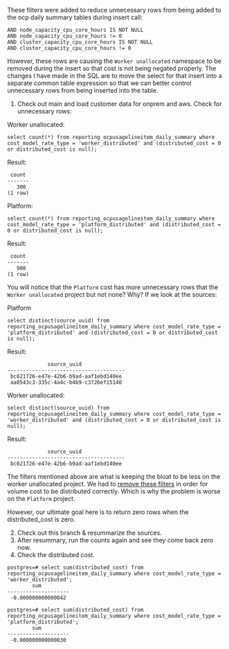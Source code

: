 These filters were added to reduce unnecessary rows from being added to the ocp daily summary tables during insert call:
```
AND node_capacity_cpu_core_hours IS NOT NULL
AND node_capacity_cpu_core_hours != 0
AND cluster_capacity_cpu_core_hours IS NOT NULL
AND cluster_capacity_cpu_core_hours != 0
```

However, these rows are causing the `Worker unallocated` namespace to be removed during the insert so that cost is not being negated properly. The changes I have made in the SQL are to move the select for that insert into a separate common table expression so that we can better control unnecessary rows from being inserted into the table.

1. Check out main and load customer data for onprem and aws. Check for unnecessary rows:

Worker unallocated:
```
select count(*) from reporting_ocpusagelineitem_daily_summary where cost_model_rate_type = 'worker_distributed' and (distributed_cost = 0 or distributed_cost is null);
```

Result:
```
 count
-------
   300
(1 row)
```

Platform:
```
select count(*) from reporting_ocpusagelineitem_daily_summary where cost_model_rate_type = 'platform_distributed' and (distributed_cost = 0 or distributed_cost is null);
```
Result:
```
 count
-------
   900
(1 row)
```

You will notice that the `Platform` cost has more unnecessary rows that the `Worker unallocated` project but not none? Why? If we look at the sources:

Platform
```
select distinct(source_uuid) from reporting_ocpusagelineitem_daily_summary where cost_model_rate_type = 'platform_distributed' and (distributed_cost = 0 or distributed_cost is null);
```
Result:
```
             source_uuid
--------------------------------------
 bc021726-e47e-42b6-b9ad-aaf1ebd140ee
 aa8543c3-335c-4a4c-b4b9-c3726ef15140
```

Worker unallocated:
```
select distinct(source_uuid) from reporting_ocpusagelineitem_daily_summary where cost_model_rate_type = 'worker_distributed' and (distributed_cost = 0 or distributed_cost is null);
```
Result:
```
             source_uuid
--------------------------------------
 bc021726-e47e-42b6-b9ad-aaf1ebd140ee
```

The filters mentioned above are what is keeping the bloat to be less on the worker unallocated project. We had to [remove these filters](https://github.com/project-koku/koku/pull/4404/files#diff-e4f96a7457f5a8b243e960d406eb66f28c91d60885bbacbf954dd574f0d63959L148-L152) in order for volume cost to be distributed correctly. Which is why the problem is worse on the `Platform` project.

However, our ultimate goal here is to return zero rows when the distributed_cost is zero.

2. Check out this branch & resummarize the sources.
3. After resummary, run the counts again and see they come back zero now.
4. Check the distributed cost.
```
postgres=# select sum(distributed_cost) from reporting_ocpusagelineitem_daily_summary where cost_model_rate_type = 'worker_distributed';
        sum
--------------------
 -0.000000000000042
```
```
postgres=# select sum(distributed_cost) from reporting_ocpusagelineitem_daily_summary where cost_model_rate_type = 'platform_distributed';
        sum
--------------------
 -0.000000000000030
 ```

